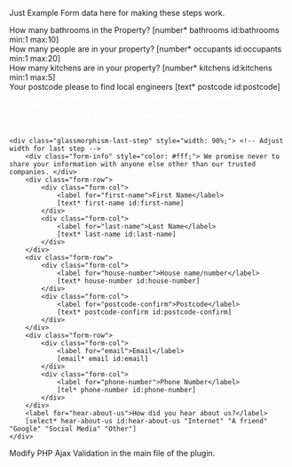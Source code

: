 Just Example Form data here for making these steps work. 

<div class="cf7-step" style="background-image: url('https://waterpurities.co.uk/wp-content/uploads/2024/10/bathroom-1.jpg');">
    <div class="glassmorphism">
        <label for="bathrooms">How many bathrooms in the Property?</label>
        [number* bathrooms id:bathrooms min:1 max:10]
    </div>
</div>

<div class="cf7-step" style="background-image: url('https://waterpurities.co.uk/wp-content/uploads/2024/10/bathroom-2.jpg');">
    <div class="glassmorphism">
        <label for="occupants">How many people are in your property?</label>
        [number* occupants id:occupants min:1 max:20]
    </div>
</div>

<div class="cf7-step" style="background-image: url('https://waterpurities.co.uk/wp-content/uploads/2024/10/bathroom-3.jpg');">
    <div class="glassmorphism">
        <label for="kitchens">How many kitchens are in your property?</label>
        [number* kitchens id:kitchens min:1 max:5]
    </div>
</div>

<div class="cf7-step" style="background-image: url('https://waterpurities.co.uk/wp-content/uploads/2024/10/bathroom-4.jpg');">
    <div class="glassmorphism">
        <label for="postcode">Your postcode please to find local engineers</label>
        [text* postcode id:postcode]
    </div>
</div>

        
<div class="cf7-step" style="background-image: url('https://waterpurities.co.uk/wp-content/uploads/2024/10/bathroom-5.jpg');"> 
    <!-- Glassmorphism for the text -->
    <div class="glassmorphism-last-step" style="width: 90%;"> <!-- Adjust width for last step -->
        <div class="form-info" style="color: #fff;">
            Good news, we have some of the best-rated installer engineers in your area.
        </div>
        <div class="form-info" style="color: #fff;">
            We find the best deals from our trusted companies to compare quotes and save £pounds.
        </div>
    </div>

    <div class="glassmorphism-last-step" style="width: 90%;"> <!-- Adjust width for last step -->
        <div class="form-info" style="color: #fff;"> We promise never to share your information with anyone else other than our trusted companies. </div>
        <div class="form-row">
            <div class="form-col">
                <label for="first-name">First Name</label>
                [text* first-name id:first-name]
            </div>
            <div class="form-col">
                <label for="last-name">Last Name</label>
                [text* last-name id:last-name]
            </div>
        </div>
        <div class="form-row">
            <div class="form-col">
                <label for="house-number">House name/number</label>
                [text* house-number id:house-number]
            </div>
            <div class="form-col">
                <label for="postcode-confirm">Postcode</label>
                [text* postcode-confirm id:postcode-confirm]
            </div>
        </div>
        <div class="form-row">
            <div class="form-col">
                <label for="email">Email</label>
                [email* email id:email]
            </div>
            <div class="form-col">
                <label for="phone-number">Phone Number</label>
                [tel* phone-number id:phone-number]
            </div>
        </div>
        <label for="hear-about-us">How did you hear about us?</label>
        [select* hear-about-us id:hear-about-us "Internet" "A friend" "Google" "Social Media" "Other"]
    </div>
</div>



Modify PHP Ajax Validation in the main file of the plugin.

